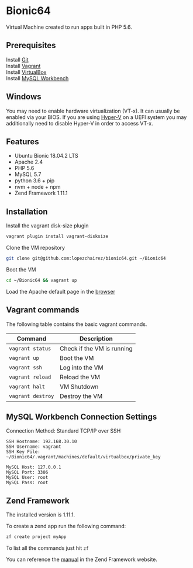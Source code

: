 # Bionic64
Virtual Machine created to run apps built in PHP 5.6.

## Prerequisites
Install [Git](https://git-scm.com/downloads)  
Install [Vagrant](https://www.vagrantup.com/downloads.html)  
Install [VirtualBox](https://www.virtualbox.org/wiki/Downloads)  
Install [MySQL Workbench](https://dev.mysql.com/downloads/workbench)  

## Windows
You may need to enable hardware virtualization (VT-x). It can usually be enabled via your BIOS. If you are using [Hyper-V](https://docs.microsoft.com/en-us/virtualization/hyper-v-on-windows/quick-start/enable-hyper-v) on a UEFI system you may additionally need to disable Hyper-V in order to access VT-x.

## Features
- Ubuntu Bionic 18.04.2 LTS
- Apache 2.4
- PHP 5.6
- MySQL 5.7
- python 3.6 + pip
- nvm + node + npm
- Zend Framework 1.11.1

## Installation

Install the vagrant disk-size plugin
```bash
vagrant plugin install vagrant-disksize
```

Clone the VM repository
```bash
git clone git@github.com:lopezchairez/bionic64.git ~/Bionic64
```

Boot the VM
```bash
cd ~/Bionic64 && vagrant up
```

Load the Apache default page in the [browser](http://192.168.30.10)

## Vagrant commands

The following table contains the basic vagrant commands.

Command | Description
--- | ---
```vagrant status``` | Check if the VM is running
```vagrant up``` | Boot the VM
```vagrant ssh``` | Log into the VM
```vagrant reload``` | Reload the VM
```vagrant halt``` | VM Shutdown
```vagrant destroy``` | Destroy the VM

## MySQL Workbench Connection Settings

Connection Method: Standard TCP/IP over SSH

```
SSH Hostname: 192.168.30.10  
SSH Username: vagrant  
SSH Key File: ~/Bionic64/.vagrant/machines/default/virtualbox/private_key  
```

```
MySQL Host: 127.0.0.1  
MySQL Port: 3306  
MySQL User: root  
MySQL Pass: root  
```

## Zend Framework
The installed version is 1.11.1.

To create a zend app run the following command:
```bash
zf create project myApp
```

To list all the commands just hit ```zf```

You can reference the [manual](https://framework.zend.com/manual/1.11/en/reference.html) in the Zend Framework website.
